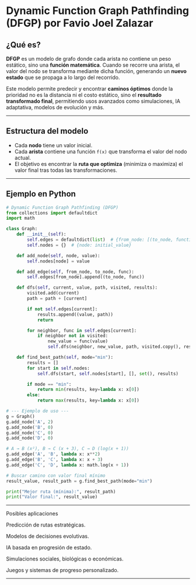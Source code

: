 # Dynamic Function Graph Pathfinding (DFGP) por Favio Joel Zalazar

## ¿Qué es?

**DFGP** es un modelo de grafo donde cada arista no contiene un peso estático, sino una **función matemática**. Cuando se recorre una arista, el valor del nodo se transforma mediante dicha función, generando un **nuevo estado** que se propaga a lo largo del recorrido.

Este modelo permite predecir y encontrar **caminos óptimos** donde la prioridad no es la distancia ni el costo estático, sino el **resultado transformado final**, permitiendo usos avanzados como simulaciones, IA adaptativa, modelos de evolución y más.

---

## Estructura del modelo

- Cada **nodo** tiene un valor inicial.
- Cada **arista** contiene una función `f(x)` que transforma el valor del nodo actual.
- El objetivo es encontrar la **ruta que optimiza** (minimiza o maximiza) el valor final tras todas las transformaciones.

---

## Ejemplo en Python

```python
# Dynamic Function Graph Pathfinding (DFGP)
from collections import defaultdict
import math

class Graph:
    def __init__(self):
        self.edges = defaultdict(list)  # {from_node: [(to_node, function)]}
        self.nodes = {}  # {node: initial_value}

    def add_node(self, node, value):
        self.nodes[node] = value

    def add_edge(self, from_node, to_node, func):
        self.edges[from_node].append((to_node, func))

    def dfs(self, current, value, path, visited, results):
        visited.add(current)
        path = path + [current]

        if not self.edges[current]:
            results.append((value, path))
            return

        for neighbor, func in self.edges[current]:
            if neighbor not in visited:
                new_value = func(value)
                self.dfs(neighbor, new_value, path, visited.copy(), results)

    def find_best_path(self, mode="min"):
        results = []
        for start in self.nodes:
            self.dfs(start, self.nodes[start], [], set(), results)

        if mode == "min":
            return min(results, key=lambda x: x[0])
        else:
            return max(results, key=lambda x: x[0])

# --- Ejemplo de uso ---
g = Graph()
g.add_node('A', 2)
g.add_node('B', 0)
g.add_node('C', 0)
g.add_node('D', 0)

# A → B (x²), B → C (x + 3), C → D (log(x + 1))
g.add_edge('A', 'B', lambda x: x**2)
g.add_edge('B', 'C', lambda x: x + 3)
g.add_edge('C', 'D', lambda x: math.log(x + 1))

# Buscar camino con valor final mínimo
result_value, result_path = g.find_best_path(mode="min")

print("Mejor ruta (mínima):", result_path)
print("Valor final:", result_value)

```

---

Posibles aplicaciones

Predicción de rutas estratégicas.

Modelos de decisiones evolutivas.

IA basada en progresión de estado.

Simulaciones sociales, biológicas o económicas.

Juegos y sistemas de progreso personalizado.



---